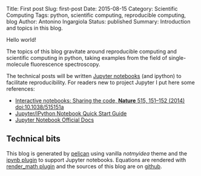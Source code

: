 Title: First post
Slug: first-post
Date: 2015-08-15
Category: Scientific Computing
Tags: python, scientific computing, reproducible computing, blog
Author: Antonino Ingargiola
Status: published
Summary: Introduction and topics in this blog.

Hello world!

The topics of this blog gravitate around reproducible computing and
scientific computing in python, taking examples from the field of
single-molecule fluorescence spectroscopy.

The technical posts will be written
[Jupyter notebooks](https://jupyter.org/)
(and ipython) to facilitate reproducibility.
For readers new to project Jupyter I put here some references:

- [Interactive notebooks: Sharing the code,
  **Nature** 515, 151–152 (2014) doi:10.1038/515151a](http://www.nature.com/news/interactive-notebooks-sharing-the-code-1.16261)
- [Jupyter/IPython Notebook Quick Start Guide](http://jupyter-notebook-beginner-guide.readthedocs.org/)
- [Jupyter Notebook Official Docs](http://jupyter-notebook.readthedocs.org/)

## Technical bits

This blog is generated by [pelican](http://blog.getpelican.com/) using
vanilla *notmyidea* theme and the
[ipynb plugin](https://github.com/danielfrg/pelican-ipynb)
to support Jupyter notebooks. Equations are rendered with
[render_math plugin](https://github.com/getpelican/pelican-plugins/tree/master/render_math)
and the sources of this blog are on [github](https://github.com/tritemio/smbits).
